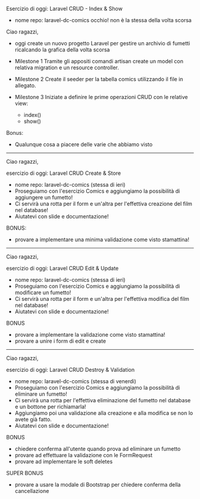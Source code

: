 Esercizio di oggi: Laravel CRUD - Index & Show

- nome repo: laravel-dc-comics occhio! non è la stessa della volta scorsa

Ciao ragazzi,
- oggi create un nuovo progetto Laravel per gestire un archivio di fumetti ricalcando la grafica della volta scorsa

- Milestone 1 Tramite gli appositi comandi artisan create un model con relativa migration e un resource controller.

- Milestone 2 Create il seeder per la tabella comics utilizzando il file in allegato.

- Milestone 3 Iniziate a definire le prime operazioni CRUD con le relative view:

  - index()
  - show()

Bonus:
- Qualunque cosa a piacere delle varie che abbiamo visto

---

Ciao ragazzi,

esercizio di oggi: Laravel CRUD Create & Store
- nome repo: laravel-dc-comics  (stessa di ieri)
- Proseguiamo con l'esercizio Comics e aggiungiamo la possibilità di aggiungere un fumetto!
- Ci servirà una rotta per il form e un'altra per l'effettiva creazione del film nel database!
- Aiutatevi con slide e documentazione!

BONUS:
- provare a implementare una minima validazione come visto stamattina!

---

Ciao ragazzi,

esercizio di oggi: Laravel CRUD Edit & Update
- nome repo: laravel-dc-comics  (stessa di ieri)
- Proseguiamo con l'esercizio Comics e aggiungiamo la possibilità di modificare un fumetto!
- Ci servirà una rotta per il form e un'altra per l'effettiva modifica del film nel database!
- Aiutatevi con slide e documentazione!

BONUS
- provare a implementare la validazione come visto stamattina!
- provare a unire i form di edit e create

---


Ciao ragazzi,

esercizio di oggi: Laravel CRUD Destroy & Validation
- nome repo: laravel-dc-comics  (stessa di venerdì)
- Proseguiamo con l'esercizio Comics e aggiungiamo la possibilità di eliminare un fumetto!
- Ci servirà una rotta per l'effettiva eliminazione del fumetto nel database e un bottone per richiamarla!
- Aggiungiamo poi una validazione alla creazione e alla modifica se non lo avete già fatto.
- Aiutatevi con slide e documentazione!

BONUS
- chiedere conferma all'utente quando prova ad eliminare un fumetto
- provare ad effettuare la validazione con le FormRequest
- provare ad implementare le soft deletes

SUPER BONUS
- provare a usare la modale di Bootstrap per chiedere conferma della cancellazione
